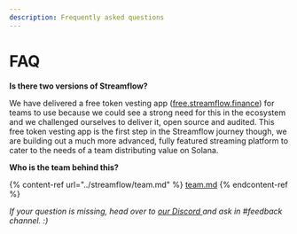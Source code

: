 ```yaml
---
description: Frequently asked questions
---
```


# FAQ

**Is there two versions of Streamflow?**

We have delivered a free token vesting app ([free.streamflow.finance](https://free.streamflow.finance)) for teams to use because we could see a strong need for this in the ecosystem and we challenged ourselves to deliver it, open source and audited. This free token vesting app is the first step in the Streamflow journey though, we are building out a much more advanced, fully featured streaming platform to cater to the needs of a team distributing value on Solana.&#x20;

**Who is the team behind this?**

{% content-ref url="../streamflow/team.md" %}
[team.md](../streamflow/team.md)
{% endcontent-ref %}



_If your question is missing, head over to_ [_our Discord_ ](https://discord.gg/jHa4Q9vAwD)_and ask in #feedback channel. :)_
